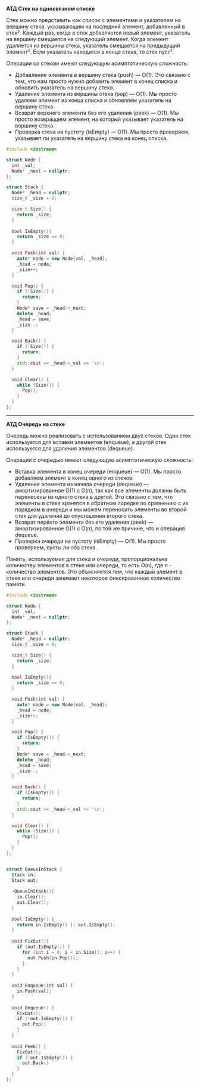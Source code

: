 **АТД Стек на односвязном списке**

Стек можно представить как список с элементами и указателем на вершину стека, указывающим на последний элемент,
добавленный в стек². Каждый раз, когда в стек добавляется новый элемент, указатель на вершину смещается на следующий
элемент. Когда элемент удаляется из вершины стека, указатель смещается на предыдущий элемент². Если указатель находится
в конце стека, то стек пуст².

Операции со стеком имеют следующую асимптотическую сложность:

- Добавление элемента в вершину стека (push) — O(1). Это связано с тем, что нам просто нужно добавить элемент в конец
  списка и обновить указатель на вершину стека.
- Удаление элемента из вершины стека (pop) — O(1). Мы просто удаляем элемент из конца списка и обновляем указатель на
  вершину стека.
- Возврат верхнего элемента без его удаления (peek) — O(1). Мы просто возвращаем элемент, на который указывает указатель
  на вершину стека.
- Проверка стека на пустоту (isEmpty) — O(1). Мы просто проверяем, указывает ли указатель на вершину стека на конец
  списка.

```c++
#include <iostream>

struct Node {
  int _val;
  Node* _next = nullptr;
};

struct Stack {
  Node* _head = nullptr;
  size_t _size = 0;

  size_t Size() {
    return _size;
  }
  
  bool IsEmpty(){
    return _size == 0;
  }

  void Push(int val) {
    auto* node = new Node{val, _head};
    _head = node;
    _size++;
  }

  void Pop() {
    if (!Size()) {
      return;
    }
    Node* save = _head->_next;
    delete _head;
    _head = save;
    _size--;
  }

  void Back() {
    if (!Size()) {
      return;
    }
    std::cout << _head->_val << '\n';
  }

  void Clear() {
    while (Size()) {
      Pop();
    }
  }
};
```

---

**АТД Очередь на стеке**

Очередь можно реализовать с использованием двух стеков. Один стек используется для вставки элементов (enqueue), а другой
стек используется для удаления элементов (dequeue).

Операции с очередью имеют следующую асимптотическую сложность:

- Вставка элемента в конец очереди (enqueue) — O(1). Мы просто добавляем элемент в конец одного из стеков.
- Удаление элемента из начала очереди (dequeue) — амортизированное O(1) с O(n), так как все элементы должны быть
  перенесены из одного стека в другой. Это связано с тем, что элементы в стеке хранятся в обратном порядке по сравнению
  с их порядком в очереди и мы можем переносить элементы во второй стек для удаления до опустошения второго стека.
- Возврат первого элемента без его удаления (peek) — амортизированное O(1) с O(n), по той же причине, что и операция
  dequeue.
- Проверка очереди на пустоту (isEmpty) — O(1). Мы просто проверяем, пусты ли оба стека.

Память, используемая для стека и очереди, пропорциональна количеству элементов в стеке или очереди, то есть O(n), где
n - количество элементов. Это объясняется тем, что каждый элемент в стеке или очереди занимает некоторое фиксированное
количество памяти.

```c++
#include <iostream>

struct Node {
  int _val;
  Node* _next = nullptr;
};

struct Stack {
  Node* _head = nullptr;
  size_t _size = 0;

  size_t Size() {
    return _size;
  }
  
  bool IsEmpty(){
    return _size == 0;
  }

  void Push(int val) {
    auto* node = new Node{val, _head};
    _head = node;
    _size++;
  }

  void Pop() {
    if (IsEmpty()) {
      return;
    }
    Node* save = _head->_next;
    delete _head;
    _head = save;
    _size--;
  }

  void Back() {
    if (IsEmpty()) {
      return;
    }
    std::cout << _head->_val << '\n';
  }

  void Clear() {
    while (Size()) {
      Pop();
    }
  }
};


struct QueueInStack {
  Stack in;
  Stack out;
  
  ~QueueInStack(){
    in.Clear();
    out.Clear();
  }
  
  bool IsEmpty() {
    return in.IsEmpty() || out.IsEmpty();
  }
  
  void FixOut(){
    if (out.IsEmpty()) {
      for (int i = 0; i < in.Size(); i++) {
        out.Push(in.Pop());
      }
    }
  }
  
  void Enqueue(int val) {
    in.Push(val);
  }
  
  void Dequeue() {
    FixOut();
    if (!out.IsEmpty()) {
      out.Pop()
    }
  }
  
  void Peek() {
    FixOut();
    if (!out.IsEmpty()) {
      out.Back()
    }
  }
};
```
